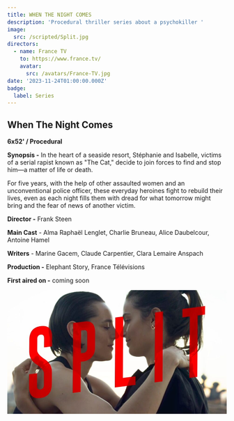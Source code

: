 ```yaml
---
title: WHEN THE NIGHT COMES
description: 'Procedural thriller series about a psychokiller '
image:
  src: /scripted/Split.jpg
directors:
  - name: France TV
    to: https://www.france.tv/
    avatar:
      src: /avatars/France-TV.jpg
date: '2023-11-24T01:00:00.000Z'
badge:
  label: Series
---
```


## When The Night Comes

**6x52' / Procedural**

**Synopsis -** In the heart of a seaside resort, Stéphanie and Isabelle, victims of a serial rapist known as "The Cat," decide to join forces to find and stop him—a matter of life or death.

For five years, with the help of other assaulted women and an unconventional police officer, these everyday heroines fight to rebuild their lives, even as each night fills them with dread for what tomorrow might bring and the fear of news of another victim.

**Director -** Frank Steen

**Main Cast** - Alma Raphaël Lenglet, Charlie Bruneau, Alice Daubelcour, Antoine Hamel

**Writers** - Marine Gacem, Claude Carpentier, Clara Lemaire Anspach

**Production -** Elephant Story, France Télévisions

**First aired on -** coming soon

![Split.jpg](/scripted/Split.jpg)
